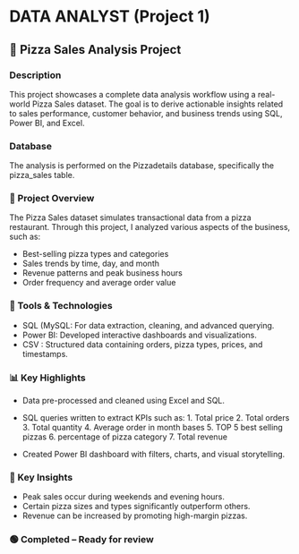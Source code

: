 # DATA ANALYST (Project 1)

## 🍕 Pizza Sales Analysis Project 

### Description 

This project showcases a complete data analysis workflow using a real-world Pizza Sales dataset.
The goal is to derive actionable insights related to sales performance, customer behavior, and business trends using SQL, Power BI, and Excel.

### Database
The analysis is performed on the Pizzadetails database, specifically the pizza_sales table. 

### 📌 Project Overview
The Pizza Sales dataset simulates transactional data from a pizza restaurant. 
Through this project, I analyzed various aspects of the business, such as:

* Best-selling pizza types and categories
* Sales trends by time, day, and month
* Revenue patterns and peak business hours
* Order frequency and average order value

### 🧰 Tools & Technologies

* SQL (MySQL: For data extraction, cleaning, and advanced querying.
* Power BI: Developed interactive dashboards and visualizations.
* CSV : Structured data containing orders, pizza types, prices, and timestamps.

### 📊 Key Highlights

* Data pre-processed and cleaned using Excel and SQL.
* SQL queries written to extract KPIs such as:
       1. Total price
       2. Total orders
       3. Total quantity
       4. Average order in month bases
       5. TOP 5 best selling pizzas
       6. percentage of pizza category
       7. Total revenue

* Created Power BI dashboard with filters, charts, and visual storytelling.

### 📌 Key Insights

* Peak sales occur during weekends and evening hours.
* Certain pizza sizes and types significantly outperform others.
* Revenue can be increased by promoting high-margin pizzas.

### 🟢 Completed – Ready for review




